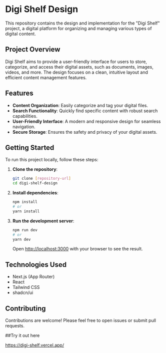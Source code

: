 # Digi Shelf Design

This repository contains the design and implementation for the "Digi Shelf" project, a digital platform for organizing and managing various types of digital content.

## Project Overview

Digi Shelf aims to provide a user-friendly interface for users to store, categorize, and access their digital assets, such as documents, images, videos, and more. The design focuses on a clean, intuitive layout and efficient content management features.

## Features

- **Content Organization**: Easily categorize and tag your digital files.
- **Search Functionality**: Quickly find specific content with robust search capabilities.
- **User-Friendly Interface**: A modern and responsive design for seamless navigation.
- **Secure Storage**: Ensures the safety and privacy of your digital assets.

## Getting Started

To run this project locally, follow these steps:

1.  **Clone the repository**:
    ```bash
    git clone [repository-url]
    cd digi-shelf-design
    ```

2.  **Install dependencies**:
    ```bash
    npm install
    # or
    yarn install
    ```

3.  **Run the development server**:
    ```bash
    npm run dev
    # or
    yarn dev
    ```

    Open [http://localhost:3000](http://localhost:3000) with your browser to see the result.

## Technologies Used

-   Next.js (App Router)
-   React
-   Tailwind CSS
-   shadcn/ui

## Contributing

Contributions are welcome! Please feel free to open issues or submit pull requests.

##Try it out here

https://digi-shelf.vercel.app/

